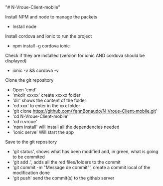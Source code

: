 "# N-Vroue-Client-mobile" 

Install NPM and node to manage the packets
- Install node

Install cordova and ionic to run the project
- npm install -g cordova ionic

Check if they are installed (version for ionic AND cordova should be displayed)
- ionic -v && cordova -v

Clone the git repository
- Open 'cmd'
- 'mkdir xxxxx' create xxxxx folder
- 'dir' shows the content of the folder
- 'cd xxx' to enter in the xxx folder
- 'git clone https://github.com/YannBonaudo/N-Vroue-Client-mobile.git'
- 'cd N-Vroue-Client-mobile' 
- 'cd n.vroue' 
- 'npm install' will install all the dependencies needed
- 'ionic serve' Will start the app

Save to the git repository
- 'git status', shows what has been modified and, in green, what is going to be commited
- 'git add .', adds all the red files/folders to the commit
- 'git commit -m "Message de commit"', create a commit local of the modification done
- 'git push' send the commit(s) to the github server
